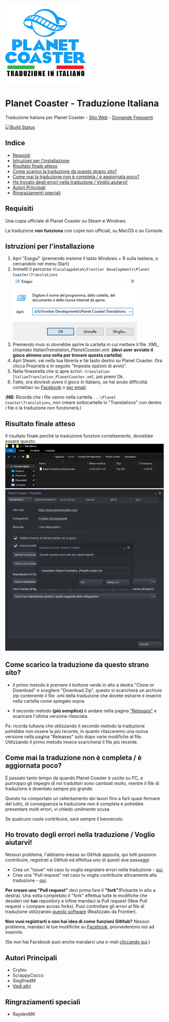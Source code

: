 ![Logo](ReadmeMedia/logo.png)
# Planet Coaster - Traduzione Italiana
Traduzione Italiana per Planet Coaster - [Sito Web](https://traduzioneplanetcoaster.altervista.org/) - [Domande Frequenti](https://traduzioneplanetcoaster.altervista.org/italiano/faq/)

[![Build Status](https://travis-ci.org/ScrappyCocco/PlanetCoasterItalian.svg?branch=master)](https://travis-ci.org/ScrappyCocco/PlanetCoasterItalian)

## Indice

- [Requisiti](#requisiti)
- [Istruzioni per l'installazione](#istruzioni-per-linstallazione)
- [Risultato finale atteso](#risultato-finale-atteso)
- [Come scarico la traduzione da questo strano sito?](#come-scarico-la-traduzione-da-questo-strano-sito)
- [Come mai la traduzione non è completa / è aggiornata poco?](#come-mai-la-traduzione-non-è-completa--è-aggiornata-poco)
- [Ho trovato degli errori nella traduzione / Voglio aiutarvi!](#ho-trovato-degli-errori-nella-traduzione--voglio-aiutarvi)
- [Autori Principali](#autori-principali)
- [Ringraziamenti speciali](#ringraziamenti-speciali)

## Requisiti

Una copia ufficiale di Planet Coaster su Steam e Windows.

La traduzione **non funziona** con copie non ufficiali, su MacOS o su Console.

## Istruzioni per l'installazione

1. Apri "Esegui" (premendo insieme il tasto Windows + R sulla tastiera, o cercandolo nel menu Start)
2. Immetti il percorso `%localappdata%\Frontier Developments\Planet Coaster\Translations`
![run screenshot](ReadmeMedia/esegui.png)
3. Premendo invio si dovrebbe aprire la cartella in cui mettere il file .XML, chiamato *ItalianTranslation_PlanetCoaster.xml*. **(devi aver avviato il gioco almeno una volta per trovare questa cartella)**.
4. Apri Steam, vai nella tua libreria e fai tasto destro su Planet Coaster. Ora clicca Proprietà e in seguito "Imposta opzioni di avvio".
5. Nella finestrella che si apre scrivi:`-translation ItalianTranslation_PlanetCoaster.xml`, poi premi Ok.
6. Fatto, ora dovresti avere il gioco in italiano, se hai avuto difficoltà contattaci su [Facebook](https://www.facebook.com/PlanetCoasterInItaliano/) o [per email](mailto:traduzioneplanetcoaster@altervista.org?subject=Traduzione%20Planet%20Coaster).

(**NB:** Ricorda che i file vanno nella cartella `...\Planet Coaster\Translations`, non creare sottocartelle in "Translations" con dentro i file o la traduzione non funzionerà.)

## Risultato finale atteso

Il risultato finale perché la traduzione funzioni correttamente, dovrebbe essere questo:
![folder screenshot](ReadmeMedia/folder.png)
![steam screenshot](ReadmeMedia/steam.png)

## Come scarico la traduzione da questo strano sito?

- Il primo metodo è premere il bottone verde in alto a destra "Clone or Download" e scegliere "Download Zip", questo vi scaricherà un archivio zip contenente il file .xml della traduzione che dovete estrarre e inserire nella cartella come spiegato sopra.

- Il secondo metodo **(più semplice)** è andare nella pagina ["Releases"](https://github.com/ScrappyCocco/PlanetCoasterItalian/releases) e scaricare l'ultima versione rilasciata.

Ps: ricorda tuttavia che utilizzando il secondo metodo la traduzione potrebbe non essere la più recente, in quanto rilasceremo una nuova versione nella pagina "Releases" solo dopo varie modifiche al file. Utilizzando il primo metodo invece scaricherai il file più recente.

## Come mai la traduzione non è completa / è aggiornata poco?

É passato tanto tempo da quando Planet Coaster è uscito su PC, e purtroppo gli impegni di noi traduttori sono cambiati molto, mentre il file di traduzione è diventato sempre più grande.

Questo ha comportato un rallentamento dei lavori fino a farli quasi fermare del tutto, di conseguenza la traduzione non è completa e potrebbe presentare molti errori, vi chiedo umilmente scusa.

Se qualcuno vuole contribuire, sarà sempre il benvenuto.

## Ho trovato degli errori nella traduzione / Voglio aiutarvi!

Nessun problema, l'abbiamo messa su GitHub apposta, qui tutti possono contribuire, registrati a GitHub ed effettua uno di questi due passaggi:

- Crea un "Issue" nel caso tu voglia segnalare errori nella traduzione - [qui](https://github.com/ScrappyCocco/PlanetCoasterItalian/issues).
- Crea una "Pull request" nel caso tu voglia contribuire attivamente alla traduzione - [qui](https://github.com/ScrappyCocco/PlanetCoasterItalian/pulls).

**Per creare una "Pull request"** devi prima fare il **"fork"**(Pulsante in alto a destra). Una volta completato il "fork" effettua tutte le modifiche che desideri nel **tuo** repository e infine mandaci la Pull request (New Pull request > compare across forks).
Puoi controllare gli errori al file di traduzione utilizzando [questo software](http://cdn.gulpeyrex.com/communitytranslations/tools/communitytranslationverifier/publish.htm) (Realizzato da Frontier).

**Non vuoi registrarti o non hai idea di come funzioni GitHub?**
Nessun problema, mandaci le tue modifiche su [Facebook](https://www.facebook.com/PlanetCoasterInItaliano/), provvederemo noi ad inserirle.

(Se non hai Facebook puoi anche mandarci una e-mail  [cliccando qui](mailto:traduzioneplanetcoaster@altervista.org?subject=Traduzione%20Planet%20Coaster).)

## Autori Principali

- Crybio
- ScrappyCocco
- SiegfriedM
- [Vedi altri](https://github.com/ScrappyCocco/PlanetCoasterItalian/graphs/contributors)

## Ringraziamenti speciali

- RaydenMK
